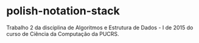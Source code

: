# polish-notation-stack
Trabalho 2 da disciplina de Algoritmos e Estrutura de Dados - I de 2015 do curso de Ciência da Computação da PUCRS.

